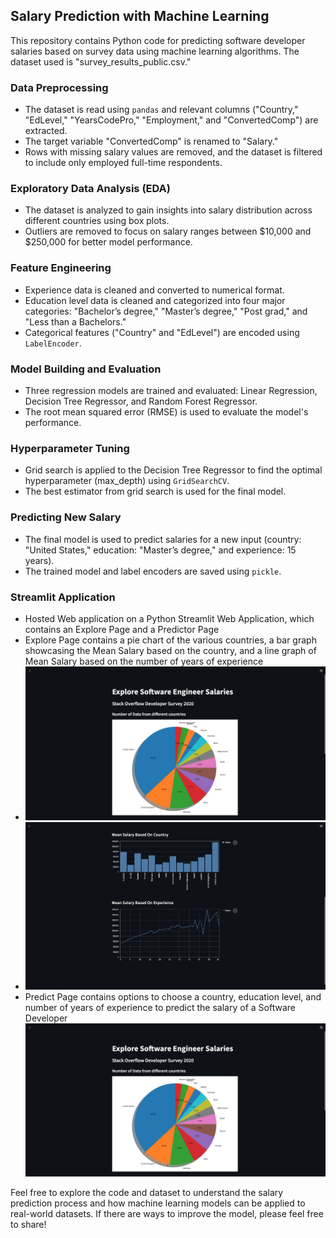 ## Salary Prediction with Machine Learning

This repository contains Python code for predicting software developer salaries based on survey data using machine learning algorithms. The dataset used is "survey_results_public.csv."

### Data Preprocessing
- The dataset is read using `pandas` and relevant columns ("Country," "EdLevel," "YearsCodePro," "Employment," and "ConvertedComp") are extracted.
- The target variable "ConvertedComp" is renamed to "Salary."
- Rows with missing salary values are removed, and the dataset is filtered to include only employed full-time respondents.

### Exploratory Data Analysis (EDA)
- The dataset is analyzed to gain insights into salary distribution across different countries using box plots.
- Outliers are removed to focus on salary ranges between $10,000 and $250,000 for better model performance.

### Feature Engineering
- Experience data is cleaned and converted to numerical format.
- Education level data is cleaned and categorized into four major categories: "Bachelor’s degree," "Master’s degree," "Post grad," and "Less than a Bachelors."
- Categorical features ("Country" and "EdLevel") are encoded using `LabelEncoder`.

### Model Building and Evaluation
- Three regression models are trained and evaluated: Linear Regression, Decision Tree Regressor, and Random Forest Regressor.
- The root mean squared error (RMSE) is used to evaluate the model's performance.

### Hyperparameter Tuning
- Grid search is applied to the Decision Tree Regressor to find the optimal hyperparameter (max_depth) using `GridSearchCV`.
- The best estimator from grid search is used for the final model.

### Predicting New Salary
- The final model is used to predict salaries for a new input (country: "United States," education: "Master’s degree," and experience: 15 years).
- The trained model and label encoders are saved using `pickle`.

### Streamlit Application
- Hosted Web application on a Python Streamlit Web Application, which contains an Explore Page and a Predictor Page
- Explore Page contains a pie chart of the various countries, a bar graph showcasing the Mean Salary based on the country, and a line graph of Mean Salary based on the number of years of experience
- ![Explore1](https://github.com/handojo3/SDE-Salary-Prediction/blob/main/Images/Explore1.png)
- ![Explore2](https://github.com/handojo3/SDE-Salary-Prediction/blob/main/Images/Explore2.png)
- Predict Page contains options to choose a country, education level, and number of years of experience to predict the salary of a Software Developer
![Predict](https://github.com/handojo3/SDE-Salary-Prediction/blob/main/Images/Explore1.png)


Feel free to explore the code and dataset to understand the salary prediction process and how machine learning models can be applied to real-world datasets. If there are ways to improve the model, please feel free to share!

